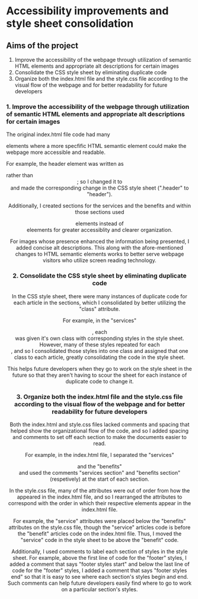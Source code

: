# Accessibility improvements and style sheet consolidation


## Aims of the project
1. Improve the accessibility of the webpage through utilization of semantic HTML elements and appropriate alt descriptions for certain images
2. Consolidate the CSS style sheet by eliminating duplicate code
3. Organize both the index.html file and the style.css file according to the visual flow of the webpage and for better readability for future developers


### 1. Improve the accessibility of the webpage through utilization of semantic HTML elements and appropriate alt descriptions for certain images
The original index.html file code had many <div> elements where a more specfific HTML semantic element could make the webpage more accessible and readable. 

For example, the header element was written as <div class="header"> rather than <header>; so I changed it to <header> and made the corresponding change in the CSS style sheet (".header" to "header"). 

Additionally, I created sections for the services and the benefits and within those sections used <article> elements instead of <div> eleements for greater accessiblity and clearer organization.

For images whose presence enhanced the information being presented, I added concise alt descriptions. This along with the afore-mentioned changes to HTML semantic elements works to better serve webpage visitors who utilize screen reading technology.


### 2. Consolidate the CSS style sheet by eliminating duplicate code
In the CSS style sheet, there were many instances of duplicate code for each article in the sections, which I consolidated by better utilizing the "class" attribute. 

For example, in the "services" <section>, each <article> was given it's own class with corresponding styles in the style sheet. However, many of these styles repeated for each <article>, and so I consolidated those styles into one class and assigned that one class to each article, greatly consolidating the code in the style sheet.

This helps future developers when they go to work on the style sheet in the future so that they aren't having to scour the sheet for each instance of duplicate code to change it.


### 3. Organize both the index.html file and the style.css file according to the visual flow of the webpage and for better readability for future developers
Both the index.html and style.css files lacked comments and spacing that helped show the organizational flow of the code, and so I added spacing and comments to set off each section to make the documents easier to read.

For example, in the index.html file, I separated the "services" <section> and the "benefits" <section> and used the comments "services section" and "benefits section" (respetively) at the start of each section.

In the style.css file, many of the attributes were out of order from how the appeared in the index.html file, and so I rearranged the attributes to correspond with the order in which their respective elements appear in the index.html file. 

For example, the "service" attributes were placed below the "benefits" attributes on the style.css file, though the "service" articles code is before the "benefit" articles code on the index.html file. Thus, I moved the "service" code in the style sheet to be above the "benefit" code.

Additionally, I used comments to label each section of styles in the style sheet. For example, above the first line of code for the "footer" styles, I added a comment that says "footer styles start" and below the last line of code for the "footer" styles, I added a comment that says "footer styles end" so that it is easy to see where each section's styles begin and end. Such comments can help future developers easily find where to go to work on a particular section's styles.
